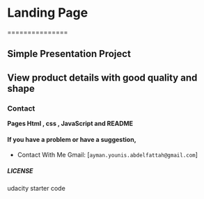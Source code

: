 # Landing Page

===============

## Simple Presentation Project

View product details with good quality and shape
---------------

### Contact

**Pages Html , css , JavaScript and README**

#### If you have a problem or have a suggestion,

- Contact With Me Gmail: [`ayman.younis.abdelfattah@gmail.com`]

##### LICENSE

udacity starter code
